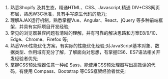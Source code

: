1. 熟悉Shopify 及其生态，精通HTML、CSS、Javascript,精通 DIV+CSS网页布局，熟悉W3C标准，具有手写原生代码的能力;
2. 理解AJAX运行机制，熟悉掌握Vue、Angular、React、jQuery 等多种前端框架，并具有实际项目开发经验;
3. 常见的浏览器兼容问题有清晰的理解，并有可靠的解决思路和方案E8/9/10、Edge、Chrome、Firefox 等;
4. 熟悉Web性能优化方案，有实际的性能优化经验;对JavaScript基本对象、数据类型、作用域有充分了解，了解面向对思想，有掌握ES6、ES7语法相关开发经验者优先;
5. 掌握CSS预处理器任意一种如 Sass，能使用CSS预处理器写出高效读的代码，有使用 Compass、Bootstrap 等CSS框架经验者优先;